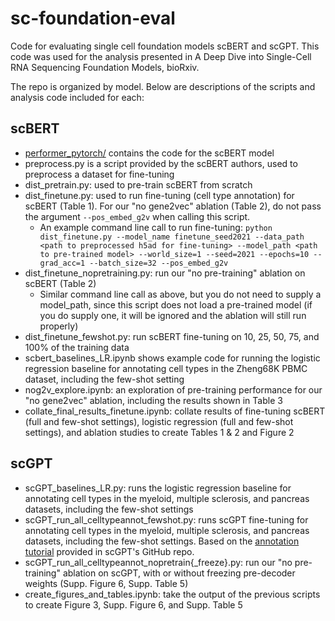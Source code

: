 # sc-foundation-eval
Code for evaluating single cell foundation models scBERT and scGPT. This code was used for the analysis presented in A Deep Dive into Single-Cell RNA Sequencing Foundation Models, bioRxiv.

The repo is organized by model. Below are descriptions of the scripts and analysis code included for each:

## scBERT
* [performer_pytorch/](scBERT/performer_pytorch) contains the code for the scBERT model
* preprocess.py is a script provided by the scBERT authors, used to preprocess a dataset for fine-tuning
* dist_pretrain.py: used to pre-train scBERT from scratch
* dist_finetune.py: used to run fine-tuning (cell type annotation) for scBERT (Table 1). For our "no gene2vec" ablation (Table 2), do not pass the argument `--pos_embed_g2v` when calling this script.
  * An example command line call to run fine-tuning: `python dist_finetune.py --model_name finetune_seed2021 --data_path <path to preprocessed h5ad for fine-tuning> --model_path <path to pre-trained model> --world_size=1 --seed=2021 --epochs=10 --grad_acc=1 --batch_size=32 --pos_embed_g2v`
* dist_finetune_nopretraining.py: run our "no pre-training" ablation on scBERT (Table 2)
  * Similar command line call as above, but you do not need to supply a model_path, since this script does not load a pre-trained model (if you do supply one, it will be ignored and the ablation will still run properly)
* dist_finetune_fewshot.py: run scBERT fine-tuning on 10, 25, 50, 75, and 100\% of the training data
* scbert_baselines_LR.ipynb shows example code for running the logistic regression baseline for annotating cell types in the Zheng68K PBMC dataset, including the few-shot setting
* nog2v_explore.ipynb: an exploration of pre-training performance for our "no gene2vec" ablation, including the results shown in Table 3
* collate_final_results_finetune.ipynb: collate results of fine-tuning scBERT (full and few-shot settings), logistic regression (full and few-shot settings), and ablation studies to create Tables 1 & 2 and Figure 2
  
## scGPT
* scGPT_baselines_LR.py: runs the logistic regression baseline for annotating cell types in the myeloid, multiple sclerosis, and pancreas datasets, including the few-shot settings
* scGPT_run_all_celltypeannot_fewshot.py: runs scGPT fine-tuning for annotating cell types in the myeloid, multiple sclerosis, and pancreas datasets, including the few-shot settings. Based on the [annotation tutorial](tutorials/Tutorial_Annotation.ipynb) provided in scGPT's GitHub repo.
* scGPT_run_all_celltypeannot_nopretrain{_freeze}.py: run our "no pre-training" ablation on scGPT, with or without freezing pre-decoder weights (Supp. Figure 6, Supp. Table 5)
* create_figures_and_tables.ipynb: take the output of the previous scripts to create Figure 3, Supp. Figure 6, and Supp. Table 5
